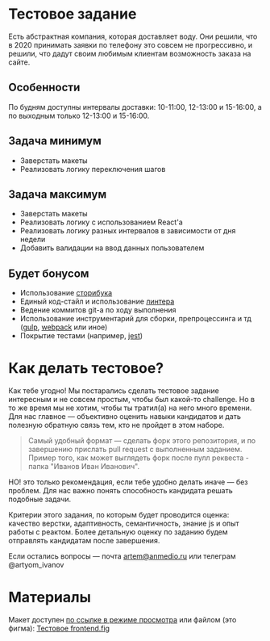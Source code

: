 # Тестовое задание
Есть абстрактная компания, которая доставляет воду. Они решили, что в 2020 принимать заявки по телефону это совсем не прогрессивно, и решили, что дадут своим любимым клиентам возможность заказа на сайте.

## Особенности
По будням доступны интервалы доставки: 10-11:00, 12-13:00 и 15-16:00, а по выходным только 12-13:00 и 15-16:00.

## Задача минимум
- Заверстать макеты
- Реализовать логику переключения шагов

## Задача максимум
- Заверстать макеты
- Реализовать логику с использованием React'а
- Реализовать логику разных интервалов в зависимости от дня недели
- Добавить валидации на ввод данных пользователем

## Будет бонусом
- Использование [сторибука](https://storybook.js.org/)
- Единый код-стайл и использование [линтера](https://eslint.org/)
- Ведение коммитов git-а по ходу выполнения
- Использование инструментарий для сборки, препроцессинга и тд ([gulp](https://gulpjs.com/), [webpack](https://webpack.js.org/) или иное)
- Покрытие тестами (например, [jest](https://jestjs.io/))

# Как делать тестовое?
Как тебе угодно! Мы постарались сделать тестовое задание интересным и не совсем простым, чтобы был какой-то challenge. Но в то же время мы не хотим, чтобы ты тратил(а) на него много времени. Для нас главное — объективно оценить навыки кандидатов и дать полезную обратную связь тем, кто не пройдет в этом наборе.

> Самый удобный формат — сделать форк этого репозитория, и по завершению прислать pull request с выполненным заданием. Пример того, как может выглядеть форк после пулл реквеста - папка "Иванов Иван Иванович".

НО! это только рекомендация, если тебе удобно делать иначе — без проблем. Для нас важно понять способность кандидата решать подобные задачи.

Критерии этого задания, по которым будет проводится оценка: качество верстки, адаптивность, семантичность, знание js и опыт работы с реактом. Более детальную оценку по заданию будем отправлять кандидатам после завершения.

Если остались вопросы — почта artem@anmedio.ru или телеграм @artyom_ivanov

# Материалы
Макет доступен [по ссылке в режиме просмотра](https://www.figma.com/file/iqKdXp063fMoEFD7oZHxVS/%D0%A2%D0%B5%D1%81%D1%82%D0%BE%D0%B2%D0%BE%D0%B5-frontend?node-id=1%3A66) или файлом (это фигма): [Тестовое frontend.fig](https://s3-us-west-2.amazonaws.com/secure.notion-static.com/88b0e4ea-1f07-4857-9a74-e847e2372234/_frontend.fig)